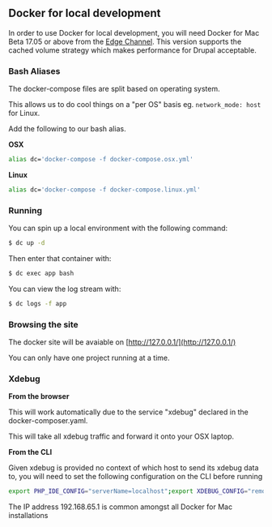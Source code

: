 ## Docker for local development

In order to use Docker for local development, you will need Docker for Mac Beta 17.05 or above from the [Edge Channel][1]. This version supports the cached volume strategy which makes performance for Drupal acceptable.

### Bash Aliases

The docker-compose files are split based on operating system.

This allows us to do cool things on a "per OS" basis eg. `network_mode: host` for Linux.

Add the following to our bash alias.

**OSX**

```bash
alias dc='docker-compose -f docker-compose.osx.yml'
```

**Linux**

```bash
alias dc='docker-compose -f docker-compose.linux.yml'
```

### Running

You can spin up a local environment with the following command:

```bash
$ dc up -d
```

Then enter that container with:

```bash
$ dc exec app bash
```

You can view the log stream with:

```bash
$ dc logs -f app
```

### Browsing the site

The docker site will be avaiable on [http://127.0.0.1/](http://127.0.0.1/)

You can only have one project running at a time.

[1]: https://docs.docker.com/docker-for-mac/install/

### Xdebug

**From the browser**

This will work automatically due to the service "xdebug" declared in the docker-composer.yaml.

This will take all xdebug traffic and forward it onto your OSX laptop.

**From the CLI**

Given xdebug is provided no context of which host to send its xdebug data to, you will need to
set the following configuration on the CLI before running

```bash
export PHP_IDE_CONFIG="serverName=localhost";export XDEBUG_CONFIG="remote_host=192.168.65.1";
```

The IP address 192.168.65.1 is common amongst all Docker for Mac installations
